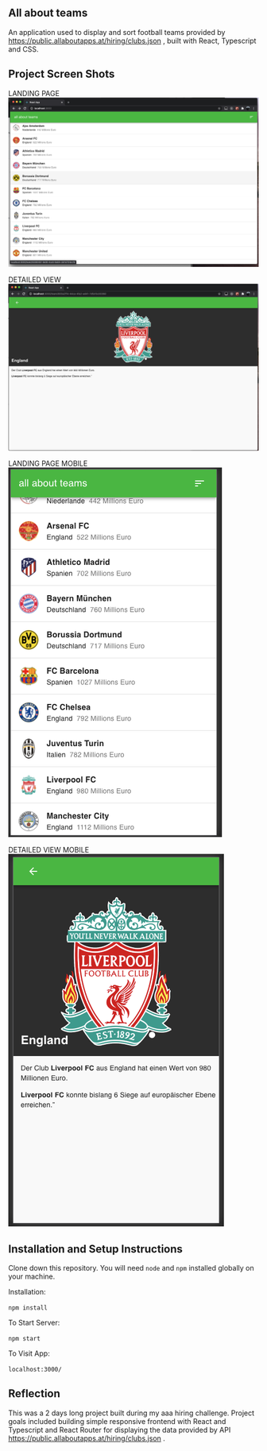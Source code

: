 ## All about teams

An application used to display and sort football teams provided by https://public.allaboutapps.at/hiring/clubs.json
, built with React, Typescript and CSS.

## Project Screen Shots
 
LANDING PAGE
![alt text](https://github.com/xen404/test_aaa/blob/main/src/screenshots/screenshot1.png?raw=true)

DETAILED VIEW
![alt text](https://github.com/xen404/test_aaa/blob/main/src/screenshots/screenshot2.png?raw=true)

LANDING PAGE MOBILE
<br/>
![alt text](https://github.com/xen404/test_aaa/blob/main/src/screenshots/screenshot3.png?raw=true)

DETAILED VIEW MOBILE
<br/>
![alt text](https://github.com/xen404/test_aaa/blob/main/src/screenshots/screenshot4.png?raw=true)

## Installation and Setup Instructions
 
Clone down this repository. You will need `node` and `npm` installed globally on your machine.  

Installation:

`npm install`  

To Start Server:

`npm start`  

To Visit App:

`localhost:3000/`  

## Reflection

This was a 2 days long project built during my aaa hiring challenge. Project goals included building simple responsive frontend with React and Typescript and React Router for displaying the data provided by API https://public.allaboutapps.at/hiring/clubs.json .

